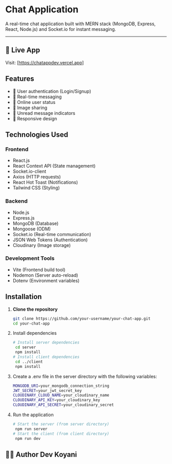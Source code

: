 # Chat Application

A real-time chat application built with MERN stack (MongoDB, Express, React, Node.js) and Socket.io for instant messaging.

--- 

## 🔗 Live App
Visit: [https://chatappdev.vercel.app]

## Features

- 🔐 User authentication (Login/Signup)
- 💬 Real-time messaging
- 👥 Online user status
- 📸 Image sharing
- 🔔 Unread message indicators
- 📱 Responsive design

## Technologies Used

### Frontend
- React.js
- React Context API (State management)
- Socket.io-client
- Axios (HTTP requests)
- React Hot Toast (Notifications)
- Tailwind CSS (Styling)

### Backend
- Node.js
- Express.js
- MongoDB (Database)
- Mongoose (ODM)
- Socket.io (Real-time communication)
- JSON Web Tokens (Authentication)
- Cloudinary (Image storage)

### Development Tools
- Vite (Frontend build tool)
- Nodemon (Server auto-reload)
- Dotenv (Environment variables)

## Installation

1. **Clone the repository**
   ```bash
   git clone https://github.com/your-username/your-chat-app.git
   cd your-chat-app
   ```
2. Install dependencies
   ```bash
   # Install server dependencies
    cd server
    npm install
   # Install client dependencies
    cd ../client
    npm install
   ```
3. Create a .env file in the server directory with the following variables:
   ```bash
   MONGODB_URI=your_mongodb_connection_string
   JWT_SECRET=your_jwt_secret_key
   CLOUDINARY_CLOUD_NAME=your_cloudinary_name
   CLOUDINARY_API_KEY=your_cloudinary_key
   CLOUDINARY_API_SECRET=your_cloudinary_secret
   ```
4. Run the application
   ```bash
   # Start the server (from server directory)
    npm run server
   # Start the client (from client directory)
    npm run dev
   ```
## 🧑‍💻 Author Dev Koyani
